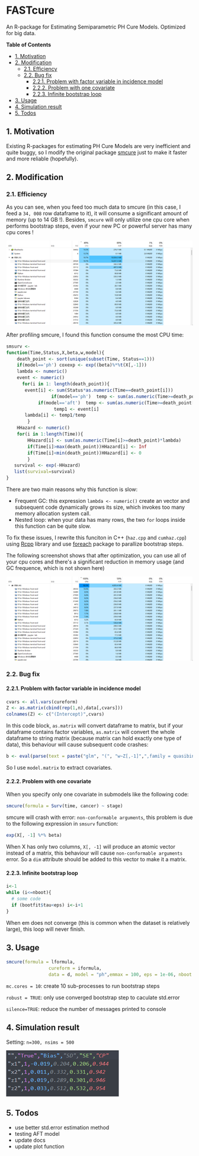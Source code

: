 # FASTcure <!-- omit in toc -->
An R-package for Estimating Semiparametric PH Cure Models. Optimized for big data.

**Table of Contents**
- [1. Motivation](#1-motivation)
- [2. Modification](#2-modification)
  - [2.1. Efficiency](#21-efficiency)
  - [2.2. Bug fix](#22-bug-fix)
    - [2.2.1. Problem with factor variable in incidence model](#221-problem-with-factor-variable-in-incidence-model)
    - [2.2.2. Problem with one covariate](#222-problem-with-one-covariate)
    - [2.2.3. Infinite bootstrap loop](#223-infinite-bootstrap-loop)
- [3. Usage](#3-usage)
- [4. Simulation result](#4-simulation-result)
- [5. Todos](#5-todos)


## 1. Motivation
Existing R-packages for estimating PH Cure Models are very inefficient and quite buggy, so I modify the original package [smcure](https://cran.r-project.org/web/packages/smcure/index.html) just to make it faster and more reliable (hopefully).

## 2. Modification
### 2.1. Efficiency
As you can see, when you feed too much data to smcure (in this case, I feed a `34, 008` row dataframe to it), it will consume a significant amount of memory (up to 14 GB !). Besides, `smcure` will only utilize one cpu core when performs bootstrap steps, even if your new PC or powerful server has many cpu cores !

![smcure](imgs/smcure.png)

After profiling smcure, I found this function consume the most CPU time:

```R
smsurv <-
function(Time,Status,X,beta,w,model){    
    death_point <- sort(unique(subset(Time, Status==1)))
	if(model=='ph') coxexp <- exp((beta)%*%t(X[,-1]))  
    lambda <- numeric()
    event <- numeric()
      for(i in 1: length(death_point)){
       event[i] <- sum(Status*as.numeric(Time==death_point[i]))
                 if(model=='ph')  temp <- sum(as.numeric(Time>=death_point[i])*w*drop(coxexp))
       		if(model=='aft')  temp <- sum(as.numeric(Time>=death_point[i])*w)
                  temp1 <- event[i]
       lambda[i] <- temp1/temp
        }
    HHazard <- numeric()
    for(i in 1:length(Time)){
        HHazard[i] <- sum(as.numeric(Time[i]>=death_point)*lambda)
        if(Time[i]>max(death_point))HHazard[i] <- Inf
        if(Time[i]<min(death_point))HHazard[i] <- 0
        }
   survival <- exp(-HHazard)
   list(survival=survival)
}
```

There are two main reasons why this function is slow:

- Frequent GC: this expression `lambda <- numeric()` create an vector and subsequent code dynamically grows its size, which invokes too many memory allocation system call.
- Nested loop: when your data has many rows, the two `for` loops inside this function can be quite slow.

To fix these issues, I rewrite this funciton in C++ (`haz.cpp` and `cumhaz.cpp`) using [Rcpp](https://cran.r-project.org/web/packages/Rcpp/index.html) library and use [foreach](https://cran.r-project.org/web/packages/foreach/index.html) package to parallize bootstrap steps.

The following screenshot shows that after optimization, you can use all of your cpu cores and there's a significant reduction in memory usage (and GC frequence, which is not shown here)

![fastcure](imgs/fastcure.png)

### 2.2. Bug fix

#### 2.2.1. Problem with factor variable in incidence model

```R
cvars <- all.vars(cureform)
Z <- as.matrix(cbind(rep(1,n),data[,cvars]))
colnames(Z) <- c("(Intercept)",cvars)
```

In this code block, `as.matrix` will convert dataframe to matrix, but if your dataframe contains factor variables, `as.matrix` will convert the whole dataframe to string matrix (because matrix can hold exactly one type of data), this behaviour will cause subsequent code crashes:

```R
b <- eval(parse(text = paste("glm", "(", "w~Z[,-1]",",family = quasibinomial(link='", link, "'",")",")",sep = "")))$coef
```

So I use `model.matrix` to extract covariates.

#### 2.2.2. Problem with one covariate

When you specify only one covariate in submodels like the following code:

```R
smcure(formula = Surv(time, cancer) ~ stage)
```
smcure will crash with error: `non-conformable arguments`, this problem is due to the following expression in `smsurv` function:

```R
exp(X[, -1] %*% beta)
```

When X has only two columns, `X[, -1]` will produce an atomic vector instead of a matrix, this behaviour will cause `non-conformable arguments` error. So a `dim` attribute should be added to this vector to make it a matrix.

#### 2.2.3. Infinite bootstrap loop

```R
i<-1
while (i<=nboot){
  # some code
  if (bootfit$tau<eps) i<-i+1
}
```

When em does not converge (this is common when the dataset is relatively large), this loop will never finish.

## 3. Usage

```R
smcure(formula = lformula,
                cureform = iformula,
                data = d, model = "ph",emmax = 100, eps = 1e-06, nboot = 50, mc.cores = 10, Var = TRUE, robust = TRUE, silence = TRUE)
```

`mc.cores = 10`: create 10 sub-processes to run bootstrap steps

`robust = TRUE`: only use converged bootstrap step to caculate std.error

`silence=TRUE`: reduce the number of messages printed to console


## 4. Simulation result

Setting: `n=300, nsims = 500`

![sims](/imgs/sims.png)

## 5. Todos

- use better std.error estimation method
- testing AFT model
- update docs
- update plot function

